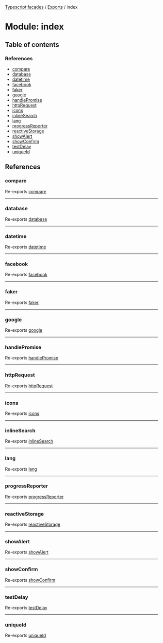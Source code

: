 [Typescript facades](../index.md) / [Exports](../modules.md) / index

# Module: index

## Table of contents

### References

- [compare](index.md#compare)
- [database](index.md#database)
- [datetime](index.md#datetime)
- [facebook](index.md#facebook)
- [faker](index.md#faker)
- [google](index.md#google)
- [handlePromise](index.md#handlepromise)
- [httpRequest](index.md#httprequest)
- [icons](index.md#icons)
- [inlineSearch](index.md#inlinesearch)
- [lang](index.md#lang)
- [progressReporter](index.md#progressreporter)
- [reactiveStorage](index.md#reactivestorage)
- [showAlert](index.md#showalert)
- [showConfirm](index.md#showconfirm)
- [testDelay](index.md#testdelay)
- [uniqueId](index.md#uniqueid)

## References

### compare

Re-exports [compare](compare.md#compare)

___

### database

Re-exports [database](database.md#database)

___

### datetime

Re-exports [datetime](datetime.md#datetime)

___

### facebook

Re-exports [facebook](facebook.md#facebook)

___

### faker

Re-exports [faker](faker.md#faker)

___

### google

Re-exports [google](google.md#google)

___

### handlePromise

Re-exports [handlePromise](handlePromise.md#handlepromise)

___

### httpRequest

Re-exports [httpRequest](httpRequest.md#httprequest)

___

### icons

Re-exports [icons](icons.md#icons)

___

### inlineSearch

Re-exports [inlineSearch](inlineSearch.md#inlinesearch)

___

### lang

Re-exports [lang](lang.md#lang)

___

### progressReporter

Re-exports [progressReporter](progressReporter.md#progressreporter)

___

### reactiveStorage

Re-exports [reactiveStorage](reactiveStorage.md#reactivestorage)

___

### showAlert

Re-exports [showAlert](showAlert.md#showalert)

___

### showConfirm

Re-exports [showConfirm](showConfirm.md#showconfirm)

___

### testDelay

Re-exports [testDelay](testDelay.md#testdelay)

___

### uniqueId

Re-exports [uniqueId](uniqueId.md#uniqueid)
